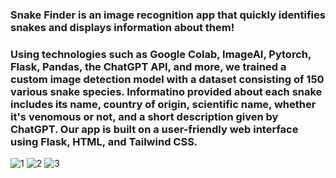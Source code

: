 ### Snake Finder is an image recognition app that quickly identifies snakes and displays information about them! 
### Using technologies such as Google Colab, ImageAI, Pytorch, Flask, Pandas, the ChatGPT API, and more, we trained a custom image detection model with a dataset consisting of 150 various snake species. Informatino provided about each snake includes its name, country of origin, scientific name, whether it's venomous or not, and a short description given by ChatGPT. Our app is built on a user-friendly web interface using Flask, HTML, and Tailwind CSS. 

![1](flowbite-flask/static/assets/images/HomeScreen.png "1")
![2](flowbite-flask/static/assets/images/Snake1.png "2")
![3](flowbite-flask/static/assets/images/Snake2.png "3")
